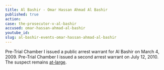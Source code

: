 ```yaml
---
title: Al Bashir - Omar Hassan Ahmad Al Bashir
published: true
action:
case: the-prosecutor-v-al-bashir
accused: omar-hassan-ahmad-al-bashir
youtube_id:
slug: al-bashir-events-omar-hassan-ahmad-al-bashir
---
```



Pre-Trial Chamber I issued a public arrest warrant for Al Bashir on March 4, 2009. Pre-Trial Chamber I issued a second arrest warrant on July 12, 2010. The suspect remains [at-large](http://www.theguardian.com/world/2015/apr/27/sudan-bashir-elected-majority-vote).